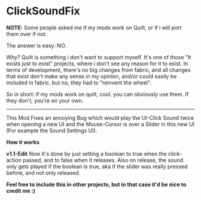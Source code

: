 # ClickSoundFix

**NOTE:** Some people asked me if my mods work on Quilt, or if i will port them over if not.

The answer is easy: NO.

Why? Quilt is something i don't want to support myself. It's one of those "It exists just to exist" projects, where i don't see any reason for it to exist.
In terms of development, there's no big changes from fabric, and all changes that exist don't make any sense in my opinion, and/or could easily be included in fabric. but no, they had to "reinvent the wheel".

So in short: if my mods work on quilt, cool. you can obviously use them.
If they don't, you're on your own.


-------------------------------------------------------



This Mod Fixes an annoying Bug which would play the UI-Click Sound twice when opening a new UI and the Mouse-Cursor is over a Slider in this new UI (For example the Sound Settings UI).

**How it works**

**v1.1-Edit**
Now it's done by just setting a boolean to true when the click-action passed, and to false when it releases. Also on release, the sound only gets played if the boolean is true, aka if the slider was really pressed before, and not only released.

**Feel free to include this in other projects, but in that case it'd be nice to credit me :)**
